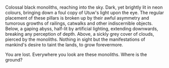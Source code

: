 Colossal black monoliths, reaching into the sky. Dark, yet brightly lit in neon colours, bringing down a foul copy of Utuw's light upon the eye. 
The regular placement of these pillars is broken up by their awful asymmetry and tumorous growths of railings, catwalks and other indiscernible objects. 
Below, a gaping abyss, half-lit by artificial lighting, extending downwards, breaking any perception of depth. 
Above, a sickly grey cover of clouds, pierced by the monoliths. 
Nothing in sight but the manifestations of mankind's desire to taint the lands, to grow forevermore.

You are lost. 
Everywhere you look are these monoliths. 
Where is the ground?
